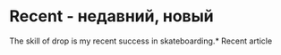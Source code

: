 # Recent - недавний, новый




The skill of drop is my recent success in skateboarding.* Recent article